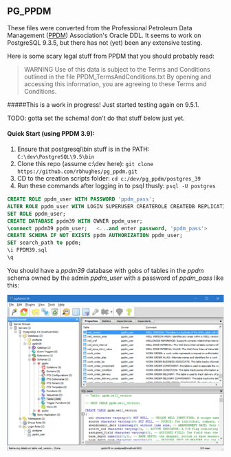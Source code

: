 PG_PPDM
---------

These files were converted from the Professional Petroleum Data Management ([PPDM]) Association's Oracle DDL. It seems to work on PostgreSQL 9.3.5, but there has not (yet) been any extensive testing.

Here is some scary legal stuff from PPDM that you should probably read:


> WARNING
Use of this data is subject to the Terms and Conditions outlined in the file PPDM_TermsAndConditions.txt
By opening and accessing this information, you are agreeing to these Terms and Conditions.


#####This is a work in progress! Just started testing again on 9.5.1.

TODO: gotta set the schema! don't do that stuff below just yet.

#### Quick Start (using PPDM 3.9):

1. Ensure that postgresql\bin stuff is in the PATH: `C:\dev\PostgreSQL\9.5\bin`
2. Clone this repo (assume c:\dev here): `git clone https://github.com/rbhughes/pg_ppdm.git`
3. CD to the creation scripts folder: `cd c:/dev/pg_ppdm/postgres_39`
4. Run these commands after logging in to psql thusly: `psql -U postgres`

```sql
CREATE ROLE ppdm_user WITH PASSWORD 'ppdm_pass';
ALTER ROLE ppdm_user WITH LOGIN SUPERUSER CREATEROLE CREATEDB REPLICATION;
SET ROLE ppdm_user;
CREATE DATABASE ppdm39 WITH OWNER ppdm_user;
\connect ppdm39 ppdm_user;   <...and enter password, 'ppdm_pass'>
CREATE SCHEMA IF NOT EXISTS ppdm AUTHORIZATION ppdm_user;
SET search_path to ppdm;
\i PPDM39.sql
\q

```

You should have a *ppdm39* database with gobs of tables in the *ppdm* schema
owned by the admin *ppdm_user* with a password of *ppdm_pass* like this:

[ppdm]:http://ppdm.org/

![Alt text](/pgadmin3.png?raw=true "pgadmin_view")

